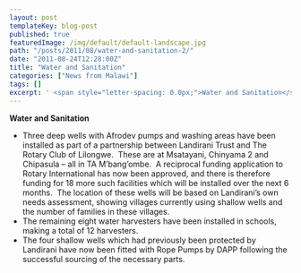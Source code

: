 ```yaml
---
layout: post
templateKey: blog-post
published: true
featuredImage: /img/default/default-landscape.jpg
path: "/posts/2011/08/water-and-sanitation-2/"
date: "2011-08-24T12:28:00Z"
title: "Water and Sanitation"
categories: ["News from Malawi"]
tags: []
excerpt: ' <span style="letter-spacing: 0.0px;">Water and Sanitation</span>* <span style="letter-spacing: ...'
---
```


<span style="letter-spacing: 0.0px;">**Water and Sanitation**</span>

- <span style="letter-spacing: 0.0px;">Three deep wells with Afrodev pumps and washing areas have been installed as part of a partnership between Landirani Trust and The Rotary Club of Lilongwe.  These are at Msatayani, Chinyama 2 and Chipasula – all in TA M’bang’ombe.  A reciprocal funding application to Rotary International has now been approved, and there is therefore funding for 18 more such facilities which will be installed over the next 6 months.  The location of these wells will be based on Landirani’s own needs assessment, showing villages currently using shallow wells and the number of families in these villages.  </span>
- <span style="letter-spacing: 0.0px;">The remaining eight water harvesters have been installed in schools, making a total of 12 harvesters.</span>
- <span style="letter-spacing: 0.0px;">The four shallow wells which had previously been protected by Landirani have now been fitted with Rope Pumps by DAPP following the successful sourcing of the necessary parts.</span>
